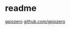# readme

[gpiozero](https://gpiozero.readthedocs.io/en/stable/)
[github.com/gpiozero](https://github.com/gpiozero/gpiozero)